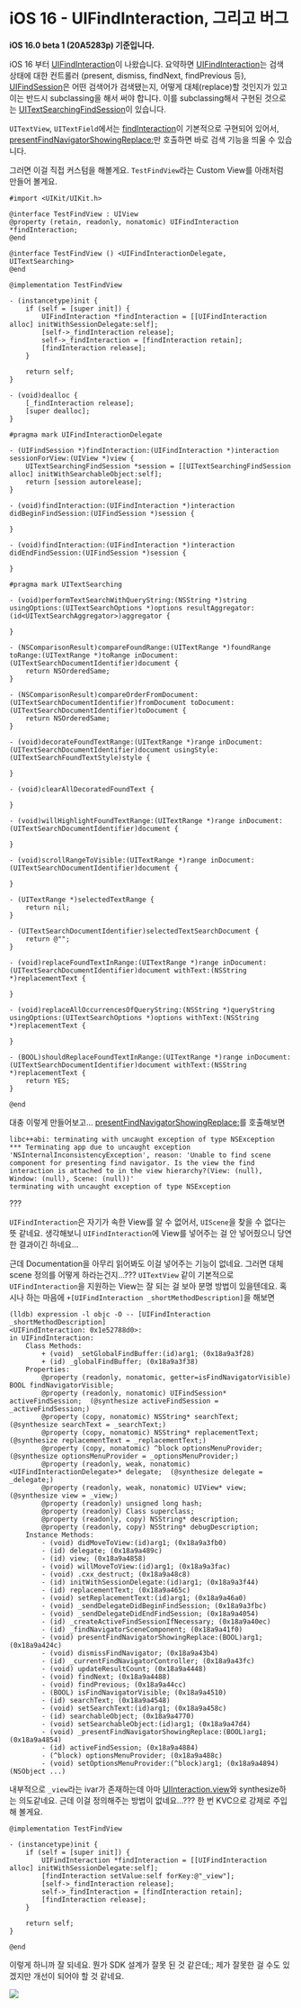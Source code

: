 # iOS 16 - UIFindInteraction, 그리고 버그

**iOS 16.0 beta 1 (20A5283p) 기준입니다.**

iOS 16 부터 [UIFindInteraction](https://developer.apple.com/documentation/uikit/uifindinteraction?changes=latest_minor&language=_5)이 나왔습니다. 요약하면 [UIFindInteraction](https://developer.apple.com/documentation/uikit/uifindinteraction?changes=latest_minor&language=_5)는 검색 상태에 대한 컨트롤러 (present, dismiss, findNext, findPrevious 등), [UIFindSession](https://developer.apple.com/documentation/uikit/uifindsession?changes=latest_minor&language=_5)은 어떤 검색어가 검색됐는지, 어떻게 대체(replace)할 것인지가 있고 이는 반드시 subclassing을 해서 써야 합니다. 이를 subclassing해서 구현된 것으로는 [UITextSearchingFindSession](https://developer.apple.com/documentation/uikit/uitextsearchingfindsession?changes=latest_minor)이 있습니다.

`UITextView`, `UITextField`에서는 [findInteraction](https://developer.apple.com/documentation/uikit/uitextview/3975938-findinteraction)이 기본적으로 구현되어 있어서, [presentFindNavigatorShowingReplace:](https://developer.apple.com/documentation/uikit/uifindinteraction/3975832-presentfindnavigatorshowingrepla)만 호출하면 바로 검색 기능을 띄울 수 있습니다.

그러면 이걸 직접 커스텀을 해볼게요. `TestFindView`라는 Custom View를 아래처럼 만들어 볼게요.

```objc
#import <UIKit/UIKit.h>

@interface TestFindView : UIView
@property (retain, readonly, nonatomic) UIFindInteraction *findInteraction;
@end

@interface TestFindView () <UIFindInteractionDelegate, UITextSearching>
@end

@implementation TestFindView

- (instancetype)init {
    if (self = [super init]) {
        UIFindInteraction *findInteraction = [[UIFindInteraction alloc] initWithSessionDelegate:self];
        [self->_findInteraction release];
        self->_findInteraction = [findInteraction retain];
        [findInteraction release];
    }
    
    return self;
}

- (void)dealloc {
    [_findInteraction release];
    [super dealloc];
}

#pragma mark UIFindInteractionDelegate

- (UIFindSession *)findInteraction:(UIFindInteraction *)interaction sessionForView:(UIView *)view {
    UITextSearchingFindSession *session = [[UITextSearchingFindSession alloc] initWithSearchableObject:self];
    return [session autorelease];
}

- (void)findInteraction:(UIFindInteraction *)interaction didBeginFindSession:(UIFindSession *)session {
    
}

- (void)findInteraction:(UIFindInteraction *)interaction didEndFindSession:(UIFindSession *)session {
    
}

#pragma mark UITextSearching

- (void)performTextSearchWithQueryString:(NSString *)string usingOptions:(UITextSearchOptions *)options resultAggregator:(id<UITextSearchAggregator>)aggregator {
    
}

- (NSComparisonResult)compareFoundRange:(UITextRange *)foundRange toRange:(UITextRange *)toRange inDocument:(UITextSearchDocumentIdentifier)document {
    return NSOrderedSame;
}

- (NSComparisonResult)compareOrderFromDocument:(UITextSearchDocumentIdentifier)fromDocument toDocument:(UITextSearchDocumentIdentifier)toDocument {
    return NSOrderedSame;
}

- (void)decorateFoundTextRange:(UITextRange *)range inDocument:(UITextSearchDocumentIdentifier)document usingStyle:(UITextSearchFoundTextStyle)style {
    
}

- (void)clearAllDecoratedFoundText {
    
}

- (void)willHighlightFoundTextRange:(UITextRange *)range inDocument:(UITextSearchDocumentIdentifier)document {
    
}

- (void)scrollRangeToVisible:(UITextRange *)range inDocument:(UITextSearchDocumentIdentifier)document {
    
}

- (UITextRange *)selectedTextRange {
    return nil;
}

- (UITextSearchDocumentIdentifier)selectedTextSearchDocument {
    return @"";
}

- (void)replaceFoundTextInRange:(UITextRange *)range inDocument:(UITextSearchDocumentIdentifier)document withText:(NSString *)replacementText {
    
}

- (void)replaceAllOccurrencesOfQueryString:(NSString *)queryString usingOptions:(UITextSearchOptions *)options withText:(NSString *)replacementText {
    
}

- (BOOL)shouldReplaceFoundTextInRange:(UITextRange *)range inDocument:(UITextSearchDocumentIdentifier)document withText:(NSString *)replacementText {
    return YES;
}

@end
```

대충 이렇게 만들어보고... [presentFindNavigatorShowingReplace:](https://developer.apple.com/documentation/uikit/uifindinteraction/3975832-presentfindnavigatorshowingrepla)를 호출해보면

```
libc++abi: terminating with uncaught exception of type NSException
*** Terminating app due to uncaught exception 'NSInternalInconsistencyException', reason: 'Unable to find scene component for presenting find navigator. Is the view the find interaction is attached to in the view hierarchy?(View: (null), Window: (null), Scene: (null))'
terminating with uncaught exception of type NSException
```

???

`UIFindInteraction`은 자기가 속한 View를 알 수 없어서, `UIScene`을 찾을 수 없다는 뜻 같네요. 생각해보니 `UIFindInteraction`에 View를 넣어주는 걸 안 넣어줬으니 당연한 결과이긴 하네요...

근데 Documentation을 아무리 읽어봐도 이걸 넣어주는 기능이 없네요. 그러면 대체 scene 정의를 어떻게 하라는건지...??? `UITextView` 같이 기본적으로 `UIFindInteraction`을 지원하는 View는 잘 되는 걸 보아 분명 방법이 있을텐데요. 혹시나 하는 마음에 `+[UIFindInteraction _shortMethodDescription]`을 해보면

```
(lldb) expression -l objc -O -- [UIFindInteraction _shortMethodDescription]
<UIFindInteraction: 0x1e52788d0>:
in UIFindInteraction:
    Class Methods:
        + (void) _setGlobalFindBuffer:(id)arg1; (0x18a9a3f28)
        + (id) _globalFindBuffer; (0x18a9a3f38)
    Properties:
        @property (readonly, nonatomic, getter=isFindNavigatorVisible) BOOL findNavigatorVisible;
        @property (readonly, nonatomic) UIFindSession* activeFindSession;  (@synthesize activeFindSession = _activeFindSession;)
        @property (copy, nonatomic) NSString* searchText;  (@synthesize searchText = _searchText;)
        @property (copy, nonatomic) NSString* replacementText;  (@synthesize replacementText = _replacementText;)
        @property (copy, nonatomic) ^block optionsMenuProvider;  (@synthesize optionsMenuProvider = _optionsMenuProvider;)
        @property (readonly, weak, nonatomic) <UIFindInteractionDelegate>* delegate;  (@synthesize delegate = _delegate;)
        @property (readonly, weak, nonatomic) UIView* view;  (@synthesize view = _view;)
        @property (readonly) unsigned long hash;
        @property (readonly) Class superclass;
        @property (readonly, copy) NSString* description;
        @property (readonly, copy) NSString* debugDescription;
    Instance Methods:
        - (void) didMoveToView:(id)arg1; (0x18a9a3fb0)
        - (id) delegate; (0x18a9a489c)
        - (id) view; (0x18a9a4858)
        - (void) willMoveToView:(id)arg1; (0x18a9a3fac)
        - (void) .cxx_destruct; (0x18a9a48c8)
        - (id) initWithSessionDelegate:(id)arg1; (0x18a9a3f44)
        - (id) replacementText; (0x18a9a465c)
        - (void) setReplacementText:(id)arg1; (0x18a9a46a0)
        - (void) _sendDelegateDidBeginFindSession; (0x18a9a3fbc)
        - (void) _sendDelegateDidEndFindSession; (0x18a9a4054)
        - (id) _createActiveFindSessionIfNecessary; (0x18a9a40ec)
        - (id) _findNavigatorSceneComponent; (0x18a9a41f0)
        - (void) presentFindNavigatorShowingReplace:(BOOL)arg1; (0x18a9a424c)
        - (void) dismissFindNavigator; (0x18a9a43b4)
        - (id) _currentFindNavigatorController; (0x18a9a43fc)
        - (void) updateResultCount; (0x18a9a4448)
        - (void) findNext; (0x18a9a4488)
        - (void) findPrevious; (0x18a9a44cc)
        - (BOOL) isFindNavigatorVisible; (0x18a9a4510)
        - (id) searchText; (0x18a9a4548)
        - (void) setSearchText:(id)arg1; (0x18a9a458c)
        - (id) searchableObject; (0x18a9a4770)
        - (void) setSearchableObject:(id)arg1; (0x18a9a47d4)
        - (void) _presentFindNavigatorShowingReplace:(BOOL)arg1; (0x18a9a4854)
        - (id) activeFindSession; (0x18a9a4884)
        - (^block) optionsMenuProvider; (0x18a9a488c)
        - (void) setOptionsMenuProvider:(^block)arg1; (0x18a9a4894)
(NSObject ...)
```

내부적으로 `_view`라는 ivar가 존재하는데 아마 [UIInteraction.view](https://developer.apple.com/documentation/uikit/uiinteraction/2890990-view)와 synthesize하는 의도같네요. 근데 이걸 정의해주는 방법이 없네요...??? 한 번 KVC으로 강제로 주입해 볼게요.

```objc
@implementation TestFindView

- (instancetype)init {
    if (self = [super init]) {
        UIFindInteraction *findInteraction = [[UIFindInteraction alloc] initWithSessionDelegate:self];
        [findInteraction setValue:self forKey:@"_view"];
        [self->_findInteraction release];
        self->_findInteraction = [findInteraction retain];
        [findInteraction release];
    }
    
    return self;
}

@end
```

이렇게 하니까 잘 되네요. 뭔가 SDK 설계가 잘못 된 것 같은데;; 제가 잘못한 걸 수도 있겠지만 개선이 되어야 할 것 같네요.

![](1.png)
